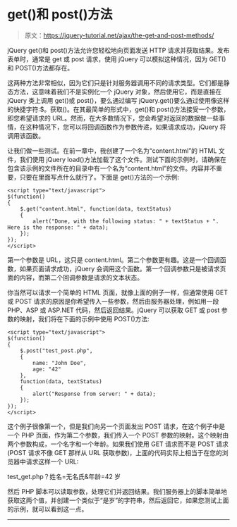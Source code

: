 # get()和 post()方法

> 原文：<https://jquery-tutorial.net/ajax/the-get-and-post-methods/>

jQuery get()和 post()方法允许您轻松地向页面发送 HTTP 请求并获取结果。发布表单时，通常是 get 或 post 请求，使用 jQuery 可以模拟这种情况，因为 GET()和 POST()方法都存在。

这两种方法非常相似，因为它们只是针对服务器调用不同的请求类型。它们都是静态方法，这意味着我们不是实例化一个 jQuery 对象，然后使用它，而是直接在 jQuery 类上调用 get()或 post()，要么通过编写 jQuery.get()要么通过使用像这样的快捷字符:$。获取()。在其最简单的形式中，get()和 post()方法接受一个参数，即您希望请求的 URL。然而，在大多数情况下，您会希望对返回的数据做一些事情，在这种情况下，您可以将回调函数作为参数传递，如果请求成功，jQuery 将调用该函数。

让我们做一些测试。在前一章中，我创建了一个名为“content.html”的 HTML 文件，我们使用 jQuery load()方法加载了这个文件。测试下面的示例时，请确保在包含该示例的文件所在的目录中有一个名为“content.html”的文件。内容并不重要，只要在里面写点什么就行了。下面是 get()方法的一个示例:

```
<script type="text/javascript">
$(function()
{
	$.get("content.html", function(data, textStatus)
	{
		alert("Done, with the following status: " + textStatus + ". Here is the response: " + data);
	});
});
</script>
```

第一个参数是 URL，这只是 content.html。第二个参数更有趣。这是一个回调函数，如果页面请求成功，jQuery 会调用这个函数。第一个回调参数只是被请求页面的内容，而第二个回调参数是请求的文本状态。

你当然可以请求一个简单的 HTML 页面，就像上面的例子一样，但通常使用 GET 或 POST 请求的原因是你希望传入一些参数，然后由服务器处理，例如用一段 PHP、ASP 或 ASP.NET 代码，然后返回结果。jQuery 可以获取 GET 或 post 参数的映射，我们将在下面的示例中使用 POST()方法:

<input type="hidden" name="IL_IN_ARTICLE">

```
<script type="text/javascript">
$(function()
{
	$.post("test_post.php",
	{
		name: "John Doe",
		age: "42"
	},
	function(data, textStatus)
	{
		alert("Response from server: " + data);
	});
});
</script>
```

这个例子很像第一个，但是我们向另一个页面发出 POST 请求，在这个例子中是一个 PHP 页面，作为第二个参数，我们传入一个 POST 参数的映射。这个映射由两个参数构成，一个名字和一个年龄。如果我们使用 GET 请求而不是 POST 请求(POST 请求不像 GET 那样从 URL 获取参数)，上面的代码实际上相当于在您的浏览器中请求这样一个 URL:

test_get.php？姓名=无名氏&年龄=42 岁

然后 PHP 脚本可以读取参数，处理它们并返回结果。我们服务器上的脚本简单地获取这两个值，并创建一个类似于“<name>是<age>岁”的字符串，然后返回它，如果您测试上面的示例，就可以看到这一点。</age></name>

* * *